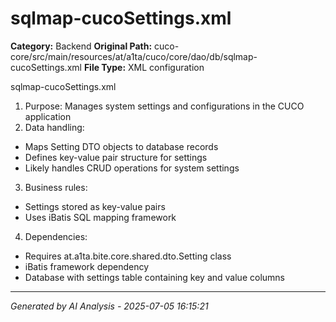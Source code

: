 # sqlmap-cucoSettings.xml

**Category:** Backend
**Original Path:** cuco-core/src/main/resources/at/a1ta/cuco/core/dao/db/sqlmap-cucoSettings.xml
**File Type:** XML configuration

sqlmap-cucoSettings.xml
1. Purpose: Manages system settings and configurations in the CUCO application
2. Data handling:
- Maps Setting DTO objects to database records
- Defines key-value pair structure for settings
- Likely handles CRUD operations for system settings
3. Business rules:
- Settings stored as key-value pairs
- Uses iBatis SQL mapping framework
4. Dependencies:
- Requires at.a1ta.bite.core.shared.dto.Setting class
- iBatis framework dependency
- Database with settings table containing key and value columns

---
*Generated by AI Analysis - 2025-07-05 16:15:21*
